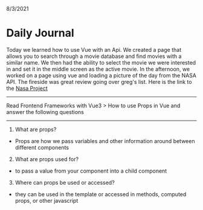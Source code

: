 8/3/2021
# Daily Journal

Today we learned how to use Vue with an Api. We created a page that allows you to search through a movie database and find movies with a similar name. We then had the ability to select the movie we were interested in and set it in the middle screen as the active movie. In the afternoon, we worked on a page using vue and loading a picture of the day from the NASA API. The fireside was great review going over greg's list. Here is the link to the [Nasa Project](https://github.com/ChesterJGreen/nasa-pod)

---
Read Frontend Frameworks with Vue3 > How to use Props in Vue and answer the following questions

---
1. What are props?
-  Props are how we pass variables and other information around between different components
2. What are props used for?
- to pass a value from your component into a child component
3. Where can props be used or accessed?
- they can be used in the template or accessed in methods, computed props, or other javascript